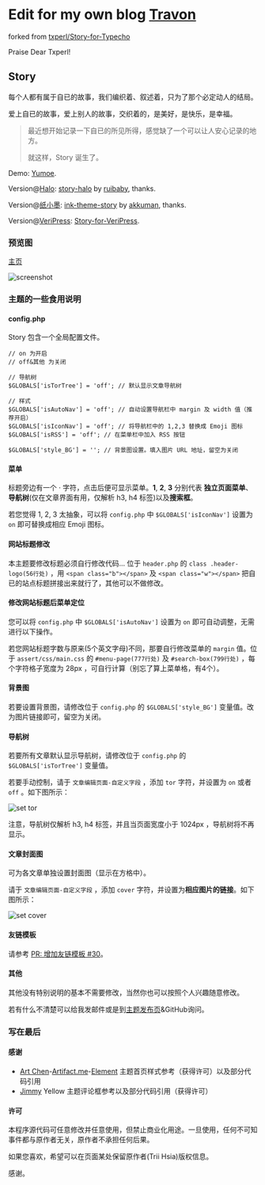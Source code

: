 # Edit for my own blog [Travon](https://blog.trav.one)

forked from [txperl/Story-for-Typecho](https://github.com/txperl/Story-for-Typecho)

Praise Dear Txperl!

## Story

每个人都有属于自已的故事，我们编织着、叙述着，只为了那个必定动人的结局。

爱上自已的故事，爱上别人的故事，交织着的，是美好，是快乐，是幸福。

> 最近想开始记录一下自已的所见所得，感觉缺了一个可以让人安心记录的地方。
>  
> 就这样，Story 诞生了。

Demo: [Yumoe](https://yumoe.com/).

Version@[Halo](https://github.com/ruibaby/halo): [story-halo](https://github.com/ruibaby/story-halo) by [ruibaby](https://github.com/ruibaby), thanks.

Version@[纸小墨](https://www.chole.io/): [ink-theme-story](https://github.com/akkuman/ink-theme-story) by [akkuman](https://github.com/akkuman), thanks.

Version@[VeriPress](https://github.com/veripress/veripress): [Story-for-VeriPress](https://github.com/txperl/Story-for-VeriPress).

### 预览图

[主页](https://i.loli.net/2018/10/09/5bbcbea01d230.png)

![screenshot](screenshot.png)

### 主题的一些食用说明

#### config.php

Story 包含一个全局配置文件。

``` 
// on 为开启
// off&其他 为关闭

// 导航树
$GLOBALS['isTorTree'] = 'off'; // 默认显示文章导航树

// 样式
$GLOBALS['isAutoNav'] = 'off'; // 自动设置导航栏中 margin 及 width 值（推荐开启）
$GLOBALS['isIconNav'] = 'off'; // 将导航栏中的 1,2,3 替换成 Emoji 图标
$GLOBALS['isRSS'] = 'off'; // 在菜单栏中加入 RSS 按钮

$GLOBALS['style_BG'] = ''; // 背景图设置。填入图片 URL 地址，留空为关闭
```

#### 菜单

标题旁边有一个 · 字符，点击后便可显示菜单。**1**, **2**, **3** 分别代表 **独立页面菜单**、**导航树**(仅在文章界面有用，仅解析 h3, h4 标签)以及**搜索框**。

若您觉得 1, 2, 3 太抽象，可以将 `config.php` 中 `$GLOBALS['isIconNav']` 设置为 `on` 即可替换成相应 Emoji 图标。

#### 网站标题修改

本主题要修改标题必须自行修改代码... 位于 `header.php` 的 `class .header-logo(56行处)` ，用 `<span class="b"></span>` 及 `<span class="w"></span>` 把自已的站点标题拼接出来就行了，其他可以不做修改。

#### 修改网站标题后菜单定位

您可以将 `config.php` 中 `$GLOBALS['isAutoNav']` 设置为 `on` 即可自动调整，无需进行以下操作。

若您网站标题字数与原来(5个英文字母)不同，那要自行修改菜单的 `margin` 值。位于 `assert/css/main.css` 的 `#menu-page(777行处)` 及 `#search-box(799行处)` ，每个字符格子宽度为 28px ，可自行计算（别忘了算上菜单格，有4个）。

#### 背景图

若要设置背景图，请修改位于 `config.php` 的 `$GLOBALS['style_BG']` 变量值。改为图片链接即可，留空为关闭。

#### 导航树

若要所有文章默认显示导航树，请修改位于 `config.php` 的 `$GLOBALS['isTorTree']` 变量值。

若要手动控制，请于 `文章编辑页面-自定义字段` ，添加 `tor` 字符，并设置为 `on` 或者 `off` 。如下图所示：

![set tor](https://i.loli.net/2020/08/01/hBAa4bUm9MS3DgZ.png)

注意，导航树仅解析 h3, h4 标签，并且当页面宽度小于 1024px ，导航树将不再显示。

#### 文章封面图

可为各文章单独设置封面图（显示在方格中）。

请于 `文章编辑页面-自定义字段` ，添加 `cover` 字符，并设置为**相应图片的链接**。如下图所示：

![set cover](https://i.loli.net/2020/08/01/uc36qYJQvEwICgA.png)

#### 友链模板

请参考 [PR: 增加友链模板 #30](https://github.com/txperl/Story-for-Typecho/pull/30)。

#### 其他

其他没有特别说明的基本不需要修改，当然你也可以按照个人兴趣随意修改。

若有什么不清楚可以给我发邮件或是到[主题发布页](https://yumoe.com/archives/story.html)&GitHub询问。

### 写在最后

#### 感谢

* [Art Chen](https://about.me/hermitage)-[Artifact.me](https://artifact.me/)-[Element](https://github.com/artchen/hexo-theme-element) 主题首页样式参考（获得许可）以及部分代码引用
* [Jimmy](https://jimmycai.com/) Yellow 主题评论框参考以及部分代码引用（获得许可）

#### 许可

本程序源代码可任意修改并任意使用，但禁止商业化用途。一旦使用，任何不可知事件都与原作者无关，原作者不承担任何后果。

如果您喜欢，希望可以在页面某处保留原作者(Trii Hsia)版权信息。

感谢。
